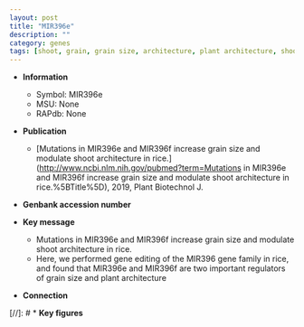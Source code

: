 ```yaml
---
layout: post
title: "MIR396e"
description: ""
category: genes
tags: [shoot, grain, grain size, architecture, plant architecture, shoot architecture]
---
```


* **Information**  
    + Symbol: MIR396e  
    + MSU: None  
    + RAPdb: None  

* **Publication**  
    + [Mutations in MIR396e and MIR396f increase grain size and modulate shoot architecture in rice.](http://www.ncbi.nlm.nih.gov/pubmed?term=Mutations in MIR396e and MIR396f increase grain size and modulate shoot architecture in rice.%5BTitle%5D), 2019, Plant Biotechnol J.

* **Genbank accession number**  

* **Key message**  
    + Mutations in MIR396e and MIR396f increase grain size and modulate shoot architecture in rice.
    + Here, we performed gene editing of the MIR396 gene family in rice, and found that MIR396e and MIR396f are two important regulators of grain size and plant architecture

* **Connection**  

[//]: # * **Key figures**  



